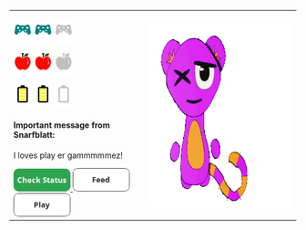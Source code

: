 <table>
  <tr>
    <td>
      <div align="left">
        <p align="left">
          <img src="https://github.com/JessRudder/jessrudder/blob/master/icons/play-full.svg" height="40px"/>
          <img src="https://github.com/JessRudder/jessrudder/blob/master/icons/play-full.svg" height="40px"/>
          <img src="https://github.com/JessRudder/jessrudder/blob/master/icons/play-empty.svg" height="40px"/>
        </p>
        <p align="left">
          <img src="https://github.com/JessRudder/jessrudder/blob/master/icons/hunger-full.svg" height="40px"/>
          <img src="https://github.com/JessRudder/jessrudder/blob/master/icons/hunger-full.svg" height="40px"/>
          <img src="https://github.com/JessRudder/jessrudder/blob/master/icons/hunger-empty.svg" height="40px"/>
        </p>
        <p align="left">
          <img src="https://github.com/JessRudder/jessrudder/blob/master/icons/battery-full.svg" height="40px"/>
          <img src="https://github.com/JessRudder/jessrudder/blob/master/icons/battery-full.svg" height="40px"/>
          <img src="https://github.com/JessRudder/jessrudder/blob/master/icons/battery-empty.svg" height="40px"/>
        </p>
        <div>
          <h4>Important message from Snarfblatt:</h4>
          <p>I loves play er gammmmmez!</p>
          <a href="https://feedimal.herokuapp.com/status">
            <img src="https://github.com/JessRudder/jessrudder/blob/master/buttons/status.png" width="100px"/>
          </a>
          <a href="https://feedimal.herokuapp.com/eat">
            <img src="https://github.com/JessRudder/jessrudder/blob/master/buttons/feed.png" width="100px"/>
          </a>
          <a href="https://feedimal.herokuapp.com/play">
            <img src="https://github.com/JessRudder/jessrudder/blob/master/buttons/play.png" width="100px"/>
          </a>
        </div>
      </div>
    </td>
    <td>
      <div align="right">
        <img src="https://github.com/JessRudder/jessrudder/blob/master/snarfblatt/play.gif" alt="Snarfblatt playing with a ball" height="325px" align="right">
      </div>
    </td>
  </tr>
</div>
